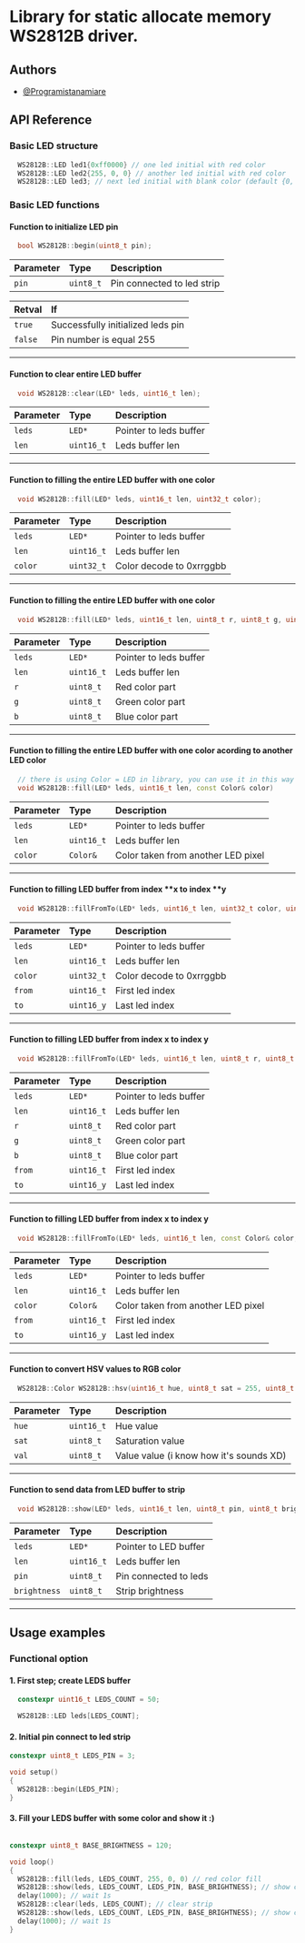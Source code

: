 # Library for static allocate memory WS2812B driver.

## Authors

- [@Programistanamiare](https://www.github.com/Programistanamiare)

## API Reference

### Basic LED structure

```cpp
  WS2812B::LED led1{0xff0000} // one led initial with red color
  WS2812B::LED led2{255, 0, 0} // another led initial with red color
  WS2812B::LED led3; // next led initial with blank color (default {0, 0, 0})
```
### Basic LED functions

#### Function to initialize LED pin

```cpp
  bool WS2812B::begin(uint8_t pin);
```
| Parameter | Type | Description |
| :--- | :--- | :--- |
| `pin` | `uint8_t` | Pin connected to led strip |

|Retval | If |
| :--- | :--- |
| `true` | Successfully initialized leds pin |
| `false` | Pin number is equal 255 |

---
#### Function to clear entire LED buffer

```cpp
  void WS2812B::clear(LED* leds, uint16_t len);
```

| Parameter | Type | Description |
| :--- | :--- | :--- |
| `leds` | `LED*` | Pointer to leds buffer |
| `len` | `uint16_t` | Leds buffer len |

---
#### Function to filling the entire LED buffer with one color

```cpp
  void WS2812B::fill(LED* leds, uint16_t len, uint32_t color);
```
| Parameter | Type | Description |
| :--- | :--- | :--- |
| `leds` | `LED*` | Pointer to leds buffer |
| `len` | `uint16_t` | Leds buffer len |
| `color` | `uint32_t` | Color decode to 0xrrggbb |

---
#### Function to filling the entire LED buffer with one color

```cpp
  void WS2812B::fill(LED* leds, uint16_t len, uint8_t r, uint8_t g, uint8_t b);
```

| Parameter | Type | Description |
| :--- | :--- | :--- |
| `leds` | `LED*` | Pointer to leds buffer |
| `len` | `uint16_t` | Leds buffer len |
| `r` | `uint8_t` | Red color part |
| `g` | `uint8_t` | Green color part |
| `b` | `uint8_t` | Blue color part |

---
#### Function to filling the entire LED buffer with one color acording to another LED color

```cpp
  // there is using Color = LED in library, you can use it in this way
  void WS2812B::fill(LED* leds, uint16_t len, const Color& color)
```
| Parameter | Type | Description |
| :--- | :--- | :--- |
| `leds` | `LED*` | Pointer to leds buffer |
| `len` | `uint16_t` | Leds buffer len |
| `color` | `Color&` | Color taken from another LED pixel |

---
#### Function to filling LED buffer from index **x to index **y

```cpp
  void WS2812B::fillFromTo(LED* leds, uint16_t len, uint32_t color, uint16_t from, uint16_t to);
```
| Parameter | Type | Description |
| :--- | :--- | :--- |
| `leds` | `LED*` | Pointer to leds buffer |
| `len` | `uint16_t` | Leds buffer len |
| `color` | `uint32_t` | Color decode to 0xrrggbb |
| `from` | `uint16_t` | First led index |
| `to` | `uint16_y` | Last led index |

---

#### Function to filling LED buffer from index x to index y 

```cpp
  void WS2812B::fillFromTo(LED* leds, uint16_t len, uint8_t r, uint8_t g, uint8_t b, uint16_t from, uint16_t to);
```
| Parameter | Type | Description |
| :--- | :--- | :--- |
| `leds` | `LED*` | Pointer to leds buffer |
| `len` | `uint16_t` | Leds buffer len |
| `r` | `uint8_t` | Red color part |
| `g` | `uint8_t` | Green color part |
| `b` | `uint8_t` | Blue color part |
| `from` | `uint16_t` | First led index |
| `to` | `uint16_y` | Last led index |

---

#### Function to filling LED buffer from index x to index y 

```cpp
  void WS2812B::fillFromTo(LED* leds, uint16_t len, const Color& color, uint16_t from, uint16_t to);
```

| Parameter | Type | Description |
| :--- | :--- | :--- |
| `leds` | `LED*` | Pointer to leds buffer |
| `len` | `uint16_t` | Leds buffer len |
| `color` | `Color&` | Color taken from another LED pixel |
| `from` | `uint16_t` | First led index |
| `to` | `uint16_y` | Last led index |

---
#### Function to convert HSV values to RGB color
```cpp
  WS2812B::Color WS2812B::hsv(uint16_t hue, uint8_t sat = 255, uint8_t val = 255);
```
| Parameter | Type | Description |
| :--- | :--- | :--- |
| `hue` | `uint16_t` | Hue value |
| `sat` | `uint8_t` | Saturation value |
| `val` | `uint8_t` | Value value (i know how it's sounds XD) |

---
#### Function to send data from LED buffer to strip

```cpp
  void WS2812B::show(LED* leds, uint16_t len, uint8_t pin, uint8_t brightness = 255);
```
| Parameter | Type | Description |
| :--- | :--- | :--- |
| `leds` | `LED*` | Pointer to LED buffer |
| `len` | `uint16_t` | Leds buffer len |
| `pin` | `uint8_t` | Pin connected to leds |
| `brightness` | `uint8_t` | Strip brightness |

---

## Usage examples

### Functional option

#### 1. First step; create LEDS buffer

```cpp
  constexpr uint16_t LEDS_COUNT = 50;

  WS2812B::LED leds[LEDS_COUNT];
```
#### 2. Initial pin connect to led strip

```cpp
constexpr uint8_t LEDS_PIN = 3;

void setup()
{
  WS2812B::begin(LEDS_PIN);
}
```
#### 3. Fill your LEDS buffer with some color and show it :)
```cpp

constexpr uint8_t BASE_BRIGHTNESS = 120;

void loop()
{
  WS2812B::fill(leds, LEDS_COUNT, 255, 0, 0) // red color fill
  WS2812B::show(leds, LEDS_COUNT, LEDS_PIN, BASE_BRIGHTNESS); // show colors on strip
  delay(1000); // wait 1s
  WS2812B::clear(leds, LEDS_COUNT); // clear strip
  WS2812B::show(leds, LEDS_COUNT, LEDS_PIN, BASE_BRIGHTNESS); // show cleared strip
  delay(1000); // wait 1s
}
```
